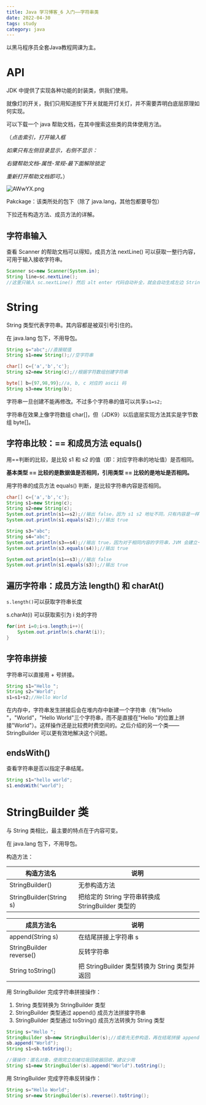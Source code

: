 ```yaml
---
title: Java 学习博客_6 入门——字符串类
date: 2022-04-30
tags: study
category: java
---
```


以黑马程序员全套Java教程网课为主。

# API

JDK 中提供了实现各种功能的封装类，供我们使用。

就像灯的开关，我们只用知道按下开关就能开灯关灯，并不需要弄明白底层原理如何实现。

可以下载一个 java 帮助文档，在其中搜索这些类的具体使用方法。

（*点击索引，打开输入框*

*如果只有左侧目录显示，右侧不显示：*

*右键帮助文档-属性-常规-最下面解除锁定*

*重新打开帮助文档即可。*）

![AWwYX.png](https://s1.328888.xyz/2022/04/30/AWwYX.png)

Pakckage：该类所处的包下（除了 java.lang，其他包都要导包）

下拉还有构造方法、成员方法的详解。

## 字符串输入

查看 Scanner 的帮助文档可以得知，成员方法 nextLine() 可以获取一整行内容，可用于输入接收字符串。

```java
Scanner sc=new Scanner(System.in);
String line=sc.nextLine();
//这里只输入 sc.nextLine() 然后 alt enter 代码自动补全，就会自动生成左边 String line。
```

# String

String 类型代表字符串。其内容都是被双引号引住的。

在 java.lang 包下，不用导包。

```java
String s="abc";//直接赋值
String s1=new String();//空字符串

char[] c={'a','b','c'};
String s2=new String(c);//根据字符数组创建字符串

byte[] b={97,98,99};//a, b, c 对应的 ascii 码
String s3=new String(b);
```

字符串一旦创建不能再修改。不过多个字符串的值可以共享`s1=s2;`

字符串在效果上像字符数组 char[]，但（JDK9）以后底层实现方法其实是字节数组 byte[]。

## 字符串比较：== 和成员方法 equals()

用==判断的比较，是比较 s1 和 s2 的值（即：对应字符串的地址值）是否相同。

**基本类型 == 比较的是数据值是否相同，引用类型 == 比较的是地址是否相同。**

用字符串的成员方法 equals() 判断，是比较字符串内容是否相同。

```java
char[] c={'a','b','c'};
String s1=new String(c);
String s2=new String(c);
System.out.println(s1==s2);//输出 false，因为 s1 s2 地址不同，只有内容是一样的
System.out.println(s1.equals(s2));//输出 true

String s3="abc";
String s4="abc";
System.out.println(s3==s4);//输出 true，因为对于相同内容的字符串，JVM 会建立一个字符串对象（在堆内存的字符串池中）供它俩参考。
System.out.println(s3.equals(s4));//输出 true

System.out.println(s1==s3);//输出 false
System.out.println(s1.equals(s3));//输出 true
```

## 遍历字符串：成员方法 length() 和 charAt()

`s.length()`可以获取字符串长度

s.charAt(i) 可以获取索引为 i 处的字符

```java
for(int i=0;i<s.length;i++){
    System.out.println(s.charAt(i));
}
```

## 字符串拼接

字符串可以直接用 + 号拼接。

```java
String s1="Hello ";
String s2="World";
s1=s1+s2;//Hello World
```

在内存中，字符串发生拼接后会在堆内存中新建一个字符串（有"Hello "，"World"，"Hello World"三个字符串，而不是直接在"Hello "的位置上拼接"World"）。这样操作还是比较费时费空间的。之后介绍的另一个类——StringBuilder 可以更有效地解决这个问题。

## endsWith()

查看字符串是否以指定子串结尾。

```java
String s1="hello world";
s1.endsWith("world");
```

# StringBuilder 类

与 String 类相比，最主要的特点在于内容可变。

在 java.lang 包下，不用导包。

构造方法：

| 构造方法名              | 说明                                              |
| ----------------------- | ------------------------------------------------- |
| StringBuilder()         | 无参构造方法                                      |
| StringBuilder(String s) | 把给定的 String 字符串转换成 StringBuilder 类型的 |

| 成员方法名              | 说明                                          |
| ----------------------- | --------------------------------------------- |
| append(String s)        | 在结尾拼接上字符串 s                          |
| StringBuilder reverse() | 反转字符串                                    |
| String toString()       | 把 StringBuilder 类型转换为 String 类型并返回 |

用 StringBuilder 完成字符串拼接操作：

1. String 类型转换为 StringBuilder 类型
2. StringBuilder 类型通过 append() 成员方法拼接字符串
3. StringBuilder 类型通过 toString() 成员方法转换为 String 类型

```java
String s="Hello ";
StringBuilder sb=new StringBuilder(s);//或者先无参构造，再在结尾拼接 append(s)，但有点多此一举
sb.append("World");
String s1=sb.toString();

//骚操作：匿名对象，使用完立刻被垃圾回收器回收，建议少用
String s1=new StringBuilder(s).append("World").toString();
```

用 StringBuilder 完成字符串反转操作：

```java
String s="Hello World";
String sr=new StringBuilder(s).reverse().toString();
```

